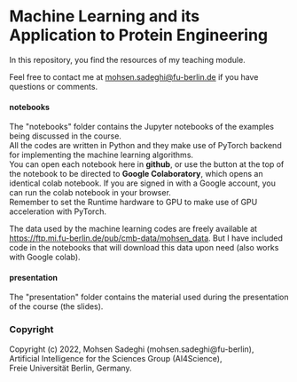 # Machine Learning and its Application to Protein Engineering

In this repository, you find the resources of my teaching module.

Feel free to contact me at mohsen.sadeghi@fu-berlin.de if you have questions or comments.

#### notebooks
The "notebooks"  folder contains the Jupyter notebooks of the examples being discussed in the course. <br />
All the codes are written in Python and they make use of PyTorch backend for implementing the machine learning algorithms. <br/>
You can open each notebook here in **github**, or use the button at the top of the notebook to be directed to **Google Colaboratory**, which opens an identical colab notebook. If you are signed in with a Google account, you can run the colab notebook in your browser. <br />
Remember to set the Runtime hardware to GPU to make use of GPU acceleration with PyTorch.

The data used by the machine learning codes are freely available at https://ftp.mi.fu-berlin.de/pub/cmb-data/mohsen_data. But I have included code in the notebooks that will download this data upon need (also works with Google colab).

#### presentation
The "presentation"  folder contains the material used during the presentation of the course (the slides).

### Copyright

Copyright (c) 2022, Mohsen Sadeghi (mohsen.sadeghi@fu-berlin), <br />
Artificial Intelligence for the Sciences Group (AI4Science), <br />
Freie Universität Berlin, Germany.
